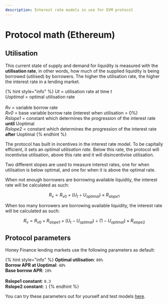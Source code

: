 ```yaml
---
description: Interest rate models in use for EVM protocol
---
```


# Protocol math (Ethereum)

## Utilisation

This current state of supply and demand for liquidity is measured with the **utilisation rate**, in other words, how much of the supplied liquidity is being borrowed (utilised) by borrowers. The higher the utilisation rate, the higher the interest rate in a lending market.

{% hint style="info" %}
_Ut_ = utilisation rate at time _t_\
_Uoptimal_ = optimal utilisation rate\
\
_Rv_ = variable borrow rate\
_Rv0_ = base variable borrow rate (interest when utilisation = 0%)\
_Rslope1_ = constant which determines the progression of the interest rate **until** Uoptimal\
_Rslope2_ = constant which determines the progression of the interest rate **after** Uoptimal
{% endhint %}

The protocol has built in incentives in the interest rate model. To be capitally efficient, it sets an _optimal utilisation rate._ Below this rate, the protocol will incentivise utilisation, above this rate and it will disincentivise utilisation.

Two different slopes are used to measure interest rates, one for when utilisation is below optimal, and one for when it is above the optimal rate.

When not enough borrowers are borrowing available liquidity, the interest rate will be calculated as such:

$$
R_v =R_{v0} + (U_t \div U_{optimal}) \times R_{slope1}
$$

When too many borrowers are borrowing available liquidity, the interest rate will be calculated as such:

$$
R_v = R_{v0} + R_{slope1}+(U_t - U_{optimal})\div(1-U_{optimal})\times R_{slope2}
$$



## Protocol parameters

Honey Finance lending markets use the following parameters as default:

{% hint style="info" %}
**Optimal utilisation**: `80%`\
**Borrow APR at Uoptimal**: `40%`\
**Base borrow APR**: `10%`\
\
**Rslope1 constant**: `0.3`\
**Rslope2 constant**: `1`
{% endhint %}

You can try these parameters out for yourself and test models [here](https://share.streamlit.io/simeongk/interest-rates/main.py).
